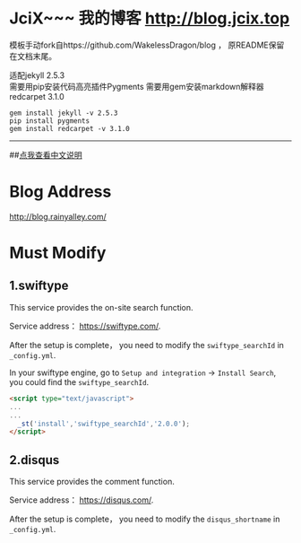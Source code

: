 # JciX~~~  我的博客  http://blog.jcix.top

模板手动fork自https://github.com/WakelessDragon/blog ， 原README保留在文档末尾。

适配jekyll 2.5.3  
需要用pip安装代码高亮插件Pygments
需要用gem安装markdown解释器redcarpet 3.1.0

```shell
gem install jekyll -v 2.5.3
pip install pygments
gem install redcarpet -v 3.1.0
```

---

##[点我查看中文说明](https://github.com/dubuyuye/blog/blob/gh-pages/README_zh_CN.md)

# Blog Address

<http://blog.rainyalley.com/>


# Must Modify

## 1.swiftype

This service provides the on-site search function.

Service address： <https://swiftype.com/>.

After the setup is complete， you need to modify the `swiftype_searchId` in `_config.yml`.

In your swiftype engine, go to `Setup and integration` -> `Install Search`, you could find the `swiftype_searchId`.

```html
<script type="text/javascript">
...
...
  _st('install','swiftype_searchId','2.0.0');
</script>
```

## 2.disqus

This service provides the comment function.

Service address： <https://disqus.com/>.

After the setup is complete， you need to modify the `disqus_shortname` in `_config.yml`.
